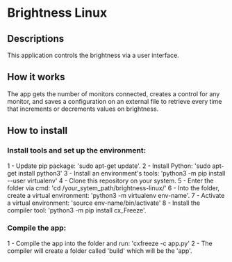 # Brightness Linux

## Descriptions

This application controls the brightness via a user interface.

## How it works

The app gets the number of monitors connected, creates a control for any monitor, and saves a configuration on an external file to retrieve every time that increments or decrements values on brightness.

## How to install

### Install tools and set up the environment:

1 - Update pip package: 'sudo apt-get update'.
2 - Install Python: 'sudo apt-get install python3'
3 - Install an environment's tools: 'python3 -m pip install --user virtualenv'
4 - Clone this repository on your system.
5 - Enter the folder via cmd:  'cd  /your_sytem_path/brightness-linux/'
6 - Into the folder, create a virtual environment: 'python3 -m virtualenv env-name'.
7 - Activate a virtual environment: 'source env-name/bin/activate'
8 - Install the compiler tool: 'python3 -m pip install cx_Freeze'.

### Compile the app: 

1 - Compile the app into the folder and run: 'cxfreeze -c app.py'
2 - The compiler will create a folder called 'build' which will be the 'app'.